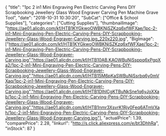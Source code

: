 {
	"title": "1pc 2 in1 Mini Engraving Pen Electric Carving Pens DIY Scrapbooking Jewellery Glass Wood Engraver Carving Pen Machine Grave Tool",
	"date": "2018-10-31 10:30:20",
	"SubCat": ["Office & School Supplies"],
	"categories": ["Cutting Supplies"],
	"thumbnailImage": "https://ae01.alicdn.com/kf/HTB1KYGkwoOWBKNjSZKzq6xfWFXae/1pc-2-in1-Mini-Engraving-Pen-Electric-Carving-Pens-DIY-Scrapbooking-Jewellery-Glass-Wood-Engraver-Carving.jpg_220x220.jpg",
	"BigImage": ["https://ae01.alicdn.com/kf/HTB1KYGkwoOWBKNjSZKzq6xfWFXae/1pc-2-in1-Mini-Engraving-Pen-Electric-Carving-Pens-DIY-Scrapbooking-Jewellery-Glass-Wood-Engraver-Carving.jpg","https://ae01.alicdn.com/kf/HTB10AB.KAOWBuNjSsppq6xPgpXa2/1pc-2-in1-Mini-Engraving-Pen-Electric-Carving-Pens-DIY-Scrapbooking-Jewellery-Glass-Wood-Engraver-Carving.jpg","https://ae01.alicdn.com/kf/HTB15M6pKaSWBuNjSsrbq6y0mVXaq/1pc-2-in1-Mini-Engraving-Pen-Electric-Carving-Pens-DIY-Scrapbooking-Jewellery-Glass-Wood-Engraver-Carving.jpg","https://ae01.alicdn.com/kf/HTB1DlhlCgKTBuNkSne1q6yJoXXab/1pc-2-in1-Mini-Engraving-Pen-Electric-Carving-Pens-DIY-Scrapbooking-Jewellery-Glass-Wood-Engraver-Carving.jpg","https://ae01.alicdn.com/kf/HTB1nmr3XsvrK1Rjy0Feq6ATmVXah/1pc-2-in1-Mini-Engraving-Pen-Electric-Carving-Pens-DIY-Scrapbooking-Jewellery-Glass-Wood-Engraver-Carving.jpg"],
	"actualPrice": 1.39,
	"comparePrice": 2.28,
	"linkurl": "http://s.click.aliexpress.com/e/bt3DhhRa",
	"inStock": 87
}
